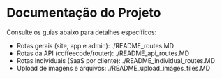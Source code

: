 # Documentação do Projeto

Consulte os guias abaixo para detalhes específicos:

- Rotas gerais (site, app e admin): ./README_routes.MD
- Rotas da API (coffeecode/router): ./README_api_routes.MD
- Rotas individuais (SaaS por cliente): ./README_individual_routes.MD
- Upload de imagens e arquivos: ./README_upload_images_files.MD

